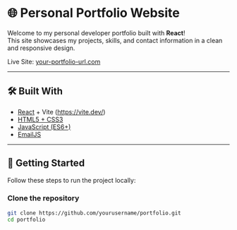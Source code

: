 # 🌐 Personal Portfolio Website

Welcome to my personal developer portfolio built with **React**!  
This site showcases my projects, skills, and contact information in a clean and responsive design.

Live Site: [your-portfolio-url.com](https://your-portfolio-url.com)

---

## 🛠️ Built With

- [React](https://reactjs.org/) + Vite (https://vite.dev/)
- [HTML5 + CSS3](https://developer.mozilla.org/en-US/docs/Web/Guide/HTML/HTML5)
- [JavaScript (ES6+)](https://www.ecma-international.org/publications-and-standards/standards/ecma-262/)
- [EmailJS](https://www.emailjs.com/)

---

## 🚀 Getting Started

Follow these steps to run the project locally:

### Clone the repository

```bash
git clone https://github.com/yourusername/portfolio.git
cd portfolio
```
